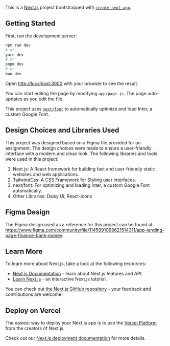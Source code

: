 This is a [Next.js](https://nextjs.org/) project bootstrapped with [`create-next-app`](https://github.com/vercel/next.js/tree/canary/packages/create-next-app).

## Getting Started

First, run the development server:

```bash
npm run dev
# or
yarn dev
# or
pnpm dev
# or
bun dev
```

Open [http://localhost:3000](http://localhost:3000) with your browser to see the result.

You can start editing the page by modifying `app/page.js`. The page auto-updates as you edit the file.

This project uses [`next/font`](https://nextjs.org/docs/basic-features/font-optimization) to automatically optimize and load Inter, a custom Google Font.

## Design Choices and Libraries Used
This project was designed based on a Figma file provided for an assignment. The design choices were made to ensure a user-friendly interface with a modern and clean look. The following libraries and tools were used in this project:

1. Next.js: A React framework for building fast and user-friendly static websites and web applications.
2. TailwindCss: A CSS Framework for Styling user interfaces.
3. next/font: For optimizing and loading Inter, a custom Google Font automatically.
4. Other Libraries: Daisy Ui, React-icons

## Figma Design

The Figma design used as a reference for this project can be found at https://www.figma.com/community/file/1145991068621514311/app-landing-page-finance-bank-money.

## Learn More

To learn more about Next.js, take a look at the following resources:

- [Next.js Documentation](https://nextjs.org/docs) - learn about Next.js features and API.
- [Learn Next.js](https://nextjs.org/learn) - an interactive Next.js tutorial.

You can check out [the Next.js GitHub repository](https://github.com/vercel/next.js/) - your feedback and contributions are welcome!

## Deploy on Vercel

The easiest way to deploy your Next.js app is to use the [Vercel Platform](https://vercel.com/new?utm_medium=default-template&filter=next.js&utm_source=create-next-app&utm_campaign=create-next-app-readme) from the creators of Next.js.

Check out our [Next.js deployment documentation](https://nextjs.org/docs/deployment) for more details.
